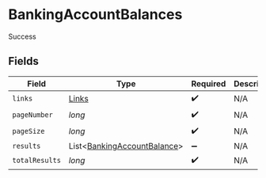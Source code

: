 # BankingAccountBalances

Success


## Fields

| Field                                                                       | Type                                                                        | Required                                                                    | Description                                                                 |
| --------------------------------------------------------------------------- | --------------------------------------------------------------------------- | --------------------------------------------------------------------------- | --------------------------------------------------------------------------- |
| `links`                                                                     | [Links](../../models/shared/Links.md)                                       | :heavy_check_mark:                                                          | N/A                                                                         |
| `pageNumber`                                                                | *long*                                                                      | :heavy_check_mark:                                                          | N/A                                                                         |
| `pageSize`                                                                  | *long*                                                                      | :heavy_check_mark:                                                          | N/A                                                                         |
| `results`                                                                   | List<[BankingAccountBalance](../../models/shared/BankingAccountBalance.md)> | :heavy_minus_sign:                                                          | N/A                                                                         |
| `totalResults`                                                              | *long*                                                                      | :heavy_check_mark:                                                          | N/A                                                                         |
